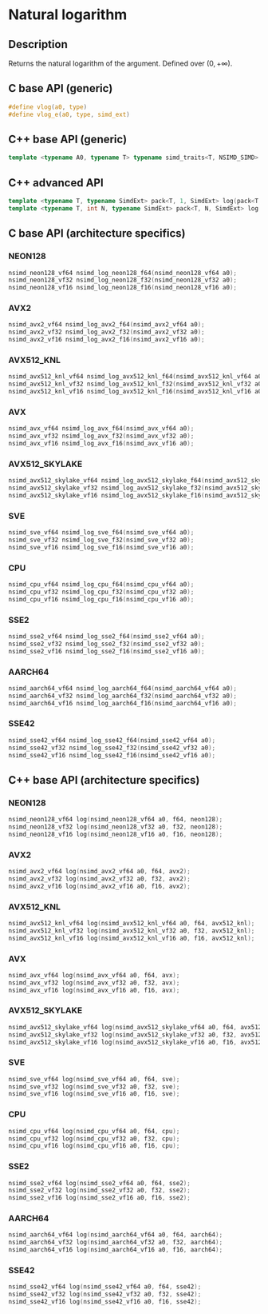 <!--

Copyright (c) 2019 Agenium Scale

Permission is hereby granted, free of charge, to any person obtaining a copy
of this software and associated documentation files (the "Software"), to deal
in the Software without restriction, including without limitation the rights
to use, copy, modify, merge, publish, distribute, sublicense, and/or sell
copies of the Software, and to permit persons to whom the Software is
furnished to do so, subject to the following conditions:

The above copyright notice and this permission notice shall be included in all
copies or substantial portions of the Software.

THE SOFTWARE IS PROVIDED "AS IS", WITHOUT WARRANTY OF ANY KIND, EXPRESS OR
IMPLIED, INCLUDING BUT NOT LIMITED TO THE WARRANTIES OF MERCHANTABILITY,
FITNESS FOR A PARTICULAR PURPOSE AND NONINFRINGEMENT. IN NO EVENT SHALL THE
AUTHORS OR COPYRIGHT HOLDERS BE LIABLE FOR ANY CLAIM, DAMAGES OR OTHER
LIABILITY, WHETHER IN AN ACTION OF CONTRACT, TORT OR OTHERWISE, ARISING FROM,
OUT OF OR IN CONNECTION WITH THE SOFTWARE OR THE USE OR OTHER DEALINGS IN THE
SOFTWARE.

-->

# Natural logarithm

## Description

Returns the natural logarithm of the argument. Defined over $(0, +∞)$.

## C base API (generic)

```c
#define vlog(a0, type)
#define vlog_e(a0, type, simd_ext)
```

## C++ base API (generic)

```c++
template <typename A0, typename T> typename simd_traits<T, NSIMD_SIMD>::simd_vector log(A0 a0, T);
```

## C++ advanced API

```c++
template <typename T, typename SimdExt> pack<T, 1, SimdExt> log(pack<T, 1, SimdExt> const& a0);
template <typename T, int N, typename SimdExt> pack<T, N, SimdExt> log(pack<T, N, SimdExt> const& a0);
```

## C base API (architecture specifics)

### NEON128

```c
nsimd_neon128_vf64 nsimd_log_neon128_f64(nsimd_neon128_vf64 a0);
nsimd_neon128_vf32 nsimd_log_neon128_f32(nsimd_neon128_vf32 a0);
nsimd_neon128_vf16 nsimd_log_neon128_f16(nsimd_neon128_vf16 a0);
```

### AVX2

```c
nsimd_avx2_vf64 nsimd_log_avx2_f64(nsimd_avx2_vf64 a0);
nsimd_avx2_vf32 nsimd_log_avx2_f32(nsimd_avx2_vf32 a0);
nsimd_avx2_vf16 nsimd_log_avx2_f16(nsimd_avx2_vf16 a0);
```

### AVX512_KNL

```c
nsimd_avx512_knl_vf64 nsimd_log_avx512_knl_f64(nsimd_avx512_knl_vf64 a0);
nsimd_avx512_knl_vf32 nsimd_log_avx512_knl_f32(nsimd_avx512_knl_vf32 a0);
nsimd_avx512_knl_vf16 nsimd_log_avx512_knl_f16(nsimd_avx512_knl_vf16 a0);
```

### AVX

```c
nsimd_avx_vf64 nsimd_log_avx_f64(nsimd_avx_vf64 a0);
nsimd_avx_vf32 nsimd_log_avx_f32(nsimd_avx_vf32 a0);
nsimd_avx_vf16 nsimd_log_avx_f16(nsimd_avx_vf16 a0);
```

### AVX512_SKYLAKE

```c
nsimd_avx512_skylake_vf64 nsimd_log_avx512_skylake_f64(nsimd_avx512_skylake_vf64 a0);
nsimd_avx512_skylake_vf32 nsimd_log_avx512_skylake_f32(nsimd_avx512_skylake_vf32 a0);
nsimd_avx512_skylake_vf16 nsimd_log_avx512_skylake_f16(nsimd_avx512_skylake_vf16 a0);
```

### SVE

```c
nsimd_sve_vf64 nsimd_log_sve_f64(nsimd_sve_vf64 a0);
nsimd_sve_vf32 nsimd_log_sve_f32(nsimd_sve_vf32 a0);
nsimd_sve_vf16 nsimd_log_sve_f16(nsimd_sve_vf16 a0);
```

### CPU

```c
nsimd_cpu_vf64 nsimd_log_cpu_f64(nsimd_cpu_vf64 a0);
nsimd_cpu_vf32 nsimd_log_cpu_f32(nsimd_cpu_vf32 a0);
nsimd_cpu_vf16 nsimd_log_cpu_f16(nsimd_cpu_vf16 a0);
```

### SSE2

```c
nsimd_sse2_vf64 nsimd_log_sse2_f64(nsimd_sse2_vf64 a0);
nsimd_sse2_vf32 nsimd_log_sse2_f32(nsimd_sse2_vf32 a0);
nsimd_sse2_vf16 nsimd_log_sse2_f16(nsimd_sse2_vf16 a0);
```

### AARCH64

```c
nsimd_aarch64_vf64 nsimd_log_aarch64_f64(nsimd_aarch64_vf64 a0);
nsimd_aarch64_vf32 nsimd_log_aarch64_f32(nsimd_aarch64_vf32 a0);
nsimd_aarch64_vf16 nsimd_log_aarch64_f16(nsimd_aarch64_vf16 a0);
```

### SSE42

```c
nsimd_sse42_vf64 nsimd_log_sse42_f64(nsimd_sse42_vf64 a0);
nsimd_sse42_vf32 nsimd_log_sse42_f32(nsimd_sse42_vf32 a0);
nsimd_sse42_vf16 nsimd_log_sse42_f16(nsimd_sse42_vf16 a0);
```

## C++ base API (architecture specifics)

### NEON128

```c
nsimd_neon128_vf64 log(nsimd_neon128_vf64 a0, f64, neon128);
nsimd_neon128_vf32 log(nsimd_neon128_vf32 a0, f32, neon128);
nsimd_neon128_vf16 log(nsimd_neon128_vf16 a0, f16, neon128);
```

### AVX2

```c
nsimd_avx2_vf64 log(nsimd_avx2_vf64 a0, f64, avx2);
nsimd_avx2_vf32 log(nsimd_avx2_vf32 a0, f32, avx2);
nsimd_avx2_vf16 log(nsimd_avx2_vf16 a0, f16, avx2);
```

### AVX512_KNL

```c
nsimd_avx512_knl_vf64 log(nsimd_avx512_knl_vf64 a0, f64, avx512_knl);
nsimd_avx512_knl_vf32 log(nsimd_avx512_knl_vf32 a0, f32, avx512_knl);
nsimd_avx512_knl_vf16 log(nsimd_avx512_knl_vf16 a0, f16, avx512_knl);
```

### AVX

```c
nsimd_avx_vf64 log(nsimd_avx_vf64 a0, f64, avx);
nsimd_avx_vf32 log(nsimd_avx_vf32 a0, f32, avx);
nsimd_avx_vf16 log(nsimd_avx_vf16 a0, f16, avx);
```

### AVX512_SKYLAKE

```c
nsimd_avx512_skylake_vf64 log(nsimd_avx512_skylake_vf64 a0, f64, avx512_skylake);
nsimd_avx512_skylake_vf32 log(nsimd_avx512_skylake_vf32 a0, f32, avx512_skylake);
nsimd_avx512_skylake_vf16 log(nsimd_avx512_skylake_vf16 a0, f16, avx512_skylake);
```

### SVE

```c
nsimd_sve_vf64 log(nsimd_sve_vf64 a0, f64, sve);
nsimd_sve_vf32 log(nsimd_sve_vf32 a0, f32, sve);
nsimd_sve_vf16 log(nsimd_sve_vf16 a0, f16, sve);
```

### CPU

```c
nsimd_cpu_vf64 log(nsimd_cpu_vf64 a0, f64, cpu);
nsimd_cpu_vf32 log(nsimd_cpu_vf32 a0, f32, cpu);
nsimd_cpu_vf16 log(nsimd_cpu_vf16 a0, f16, cpu);
```

### SSE2

```c
nsimd_sse2_vf64 log(nsimd_sse2_vf64 a0, f64, sse2);
nsimd_sse2_vf32 log(nsimd_sse2_vf32 a0, f32, sse2);
nsimd_sse2_vf16 log(nsimd_sse2_vf16 a0, f16, sse2);
```

### AARCH64

```c
nsimd_aarch64_vf64 log(nsimd_aarch64_vf64 a0, f64, aarch64);
nsimd_aarch64_vf32 log(nsimd_aarch64_vf32 a0, f32, aarch64);
nsimd_aarch64_vf16 log(nsimd_aarch64_vf16 a0, f16, aarch64);
```

### SSE42

```c
nsimd_sse42_vf64 log(nsimd_sse42_vf64 a0, f64, sse42);
nsimd_sse42_vf32 log(nsimd_sse42_vf32 a0, f32, sse42);
nsimd_sse42_vf16 log(nsimd_sse42_vf16 a0, f16, sse42);
```